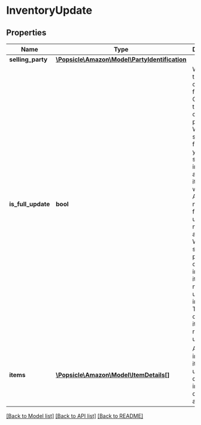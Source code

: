 # InventoryUpdate

## Properties
Name | Type | Description | Notes
------------ | ------------- | ------------- | -------------
**selling_party** | [**\Popsicle\Amazon\Model\PartyIdentification**](PartyIdentification.md) |  | 
**is_full_update** | **bool** | When true, this request contains a full feed. Otherwise, this request contains a partial feed. When sending a full feed, you must send information about all items in the warehouse. Any items not in the full feed are updated as not available. When sending a partial feed, only include the items that need an update to inventory. The status of other items will remain unchanged. | 
**items** | [**\Popsicle\Amazon\Model\ItemDetails[]**](ItemDetails.md) | A list of inventory items with updated details, including quantity available. | 

[[Back to Model list]](../../README.md#documentation-for-models) [[Back to API list]](../../README.md#documentation-for-api-endpoints) [[Back to README]](../../README.md)

